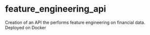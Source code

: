 # feature_engineering_api
Creation of an API the performs feature engineering on financial data. Deployed on Docker

